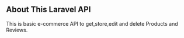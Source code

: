 

## About This Laravel API

This is basic e-commerce API to get,store,edit and delete Products and Reviews.

